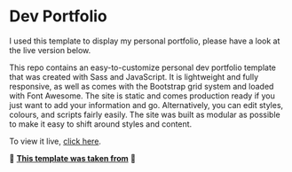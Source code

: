 # Dev Portfolio
I used this template to display my personal portfolio, please have a look at the live version below. 

This repo contains an easy-to-customize personal dev portfolio template that was created with Sass and JavaScript. It is lightweight and fully responsive, as well as comes with the Bootstrap grid system and loaded with Font Awesome. The site is static and comes production ready if you just want to add your information and go. Alternatively, you can edit styles, colours, and scripts fairly easily. The site was built as modular as possible to make it easy to shift around styles and content.

To view it live, [click here](https://jardimjose.github.io/portfolio/).


🚀 **[This template was taken from](https://github.com/RyanFitzgerald/devfolio)** 🚀

